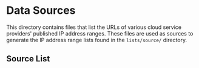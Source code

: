 # Data Sources
This directory contains files that list the URLs of various cloud service providers' published IP address ranges. These files are used as sources to generate the IP address range lists found in the `lists/source/` directory.

## Source List
